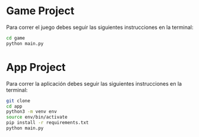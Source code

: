 # Game Project

Para correr el juego debes seguir las siguientes instrucciones en la terminal:
```sh
cd game
python main.py
```


# App Project

Para correr la aplicación debes seguir las siguientes instrucciones en la terminal:

```sh
git clone
cd app
python3 -m venv env
source env/bin/activate
pip install -r requirements.txt
python main.py
```
